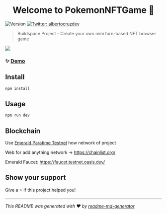 <h1 align="center">Welcome to PokemonNFTGame 👋</h1>
<p>
  <img alt="Version" src="https://img.shields.io/badge/version-0.1.0-blue.svg?cacheSeconds=2592000" />
  <a href="https://twitter.com/albertocruzdev" target="_blank">
    <img alt="Twitter: albertocruzdev" src="https://img.shields.io/twitter/follow/albertocruzdev.svg?style=social" />
  </a>
</p>

> Buildspace Project - Create your own mini turn-based NFT browser game

![](public/assets/LandingPage.png)

### ✨ [Demo](https://pokemonnft.vercel.app/)

## Install

```sh
npm install
```

## Usage

```sh
npm run dev
```

## Blockchain
Use [Emerald Paratime Testnet](https://docs.oasis.dev/general/developer-resources/emerald-paratime/) how network of project

Web for add anything network -> https://chainlist.org/

Emerald Faucet: https://faucet.testnet.oasis.dev/



## Show your support

Give a ⭐️ if this project helped you!

***
_This README was generated with ❤️ by [readme-md-generator](https://github.com/kefranabg/readme-md-generator)_

